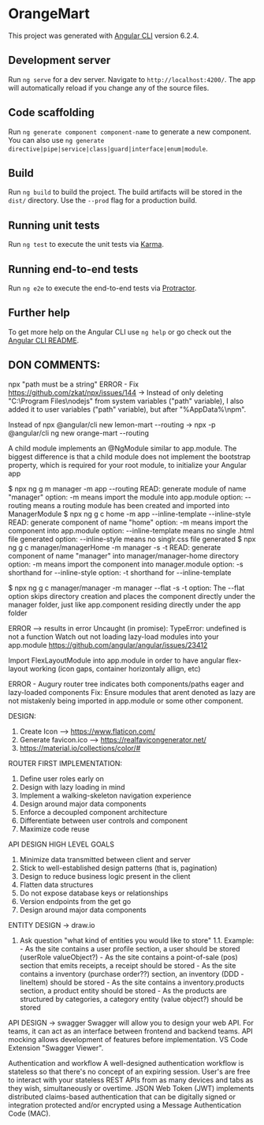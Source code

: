 # OrangeMart

This project was generated with [Angular CLI](https://github.com/angular/angular-cli) version 6.2.4.

## Development server

Run `ng serve` for a dev server. Navigate to `http://localhost:4200/`. The app will automatically reload if you change any of the source files.

## Code scaffolding

Run `ng generate component component-name` to generate a new component. You can also use `ng generate directive|pipe|service|class|guard|interface|enum|module`.

## Build

Run `ng build` to build the project. The build artifacts will be stored in the `dist/` directory. Use the `--prod` flag for a production build.

## Running unit tests

Run `ng test` to execute the unit tests via [Karma](https://karma-runner.github.io).

## Running end-to-end tests

Run `ng e2e` to execute the end-to-end tests via [Protractor](http://www.protractortest.org/).

## Further help

To get more help on the Angular CLI use `ng help` or go check out the [Angular CLI README](https://github.com/angular/angular-cli/blob/master/README.md).

## DON COMMENTS:
npx "path must be a string" ERROR - Fix https://github.com/zkat/npx/issues/144
-> Instead of only deleting "C:\Program Files\nodejs" from system variables ("path" variable), I also added it to user variables ("path" variable), but after "%AppData%\npm".

Instead of npx @angular/cli new lemon-mart --routing -> npx -p @angular/cli ng new orange-mart --routing

A child module implements an @NgModule similar to app.module. The biggest difference is that a child module does not implement the bootstrap property, which is required for your root module, to initialize your Angular app

$ npx ng g m manager -m app --routing
READ: generate module of name "manager"
option: -m means import the module into app.module 
option: --routing means a routing module has been created and imported into ManagerModule 
$ npx ng g c home -m app --inline-template --inline-style
READ: generate component of name "home"
option: -m means import the component into app.module
option: --inline-template means no single .html file generated
option: --inline-style means no singlr.css file generated
$ npx ng g c manager/managerHome -m manager -s -t
READ: generate component of name "manager" into manager/manager-home directory
option: -m means import the component into manager.module
option: -s shorthand for --inline-style
option: -t shorthand for --inline-template

$ npx ng g c manager/manager -m manager --flat -s -t
option: The --flat option skips directory creation and places the component directly under the manager folder, just like app.component residing directly under the app folder

ERROR --> results in error Uncaught (in promise): TypeError: undefined is not a function
Watch out not loading lazy-load modules into your app.module
https://github.com/angular/angular/issues/23412

Import FlexLayoutModule into app.module in order to have angular flex-layout working (icon gaps, container horizontaly allign, etc)

ERROR - Augury router tree indicates both components/paths eager and lazy-loaded components
Fix: Ensure modules that arent denoted as lazy are not mistakenly being imported in app.module or some other component. 

DESIGN:
1. Create Icon --> https://www.flaticon.com/
2. Generate favicon.ico --> https://realfavicongenerator.net/
3. https://material.io/collections/color/#

ROUTER FIRST IMPLEMENTATION:
1. Define user roles early on
2. Design with lazy loading in mind
3. Implement a walking-skeleton navigation experience
4. Design around major data components
5. Enforce a decoupled component architecture
6. Differentiate between user controls and component
7. Maximize code reuse

API DESIGN HIGH LEVEL GOALS
1. Minimize data transmitted between client and server
2. Stick to well-established design patterns (that is, pagination)
3. Design to reduce business logic present in the client
4. Flatten data structures
5. Do not expose database keys or relationships
6. Version endpoints from the get go
7. Design around major data components

ENTITY DESIGN -> draw.io
1. Ask question "what kind of entities you would like to store"
1.1. Example: - As the site contains a user profile section, a user should be stored (userRole valueObject?)
              - As the site contains a point-of-sale (pos) section that emits receipts, a receipt should be stored
              - As the site contains a inventory (purchase order??) section, an inventory (DDD - lineItem) should be stored
              - As the site contains a inventory.products section, a product entity should be stored
              - As the products are structured by categories, a category entity (value object?) should be stored

API DESIGN -> swagger
Swagger will allow you to design your web API. For teams, it can act as an interface between frontend and backend teams. API mocking allows development of features before implementation. VS Code Extension "Swagger Viewer".

Authentication and workflow
A well-designed authentication workflow is stateless so that there's no concept of an expiring session. User's are free to interact with your stateless REST APIs from as many devices and tabs as they wish, simultaneously or overtime. JSON Web Token (JWT) implements distributed claims-based authentication that can be digitally signed or integration protected and/or encrypted using a Message Authentication Code (MAC). 
              

